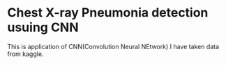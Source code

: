# Chest X-ray Pneumonia detection usuing CNN
This is application of CNN(Convolution Neural NEtwork) 
I have taken data from kaggle. 
